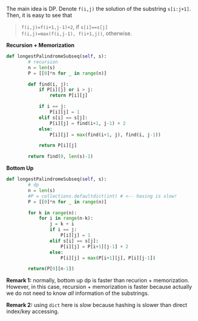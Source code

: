 The main idea is DP. Denote `f(i,j)` the solution of the substring `s[i:j+1]`. Then, it is easy to see that 

> `f(i,j)=f(i+1,j-1)+2`, if `s[i]==s[j]`  
> `f(i,j)=max(f(i,j-1), f(i+1,j))`, otherwise.

**Recursion + Memorization**
```python
def longestPalindromeSubseq(self, s):
        # recursion
        n = len(s)
        P = [[0]*n for _ in range(n)]

        def find(i, j):
            if P[i][j] or i > j:
                return P[i][j]

            if i == j:
                P[i][j] = 1
            elif s[i] == s[j]:
                P[i][j] = find(i+1, j-1) + 2
            else:
                P[i][j] = max(find(i+1, j), find(i, j-1))

            return P[i][j]

        return find(0, len(s)-1)
```

**Bottom Up**
```python
def longestPalindromeSubseq(self, s):
        # dp
        n = len(s)
        #P = collections.defaultdict(int) # <-- hasing is slow!
        P = [[0]*n for _ in range(n)]

        for k in range(n):
            for i in range(n-k):
                j = k + i
                if i == j:
                    P[i][j] = 1
                elif s[i] == s[j]:
                    P[i][j] = P[i+1][j-1] + 2
                else:
                    P[i][j] = max(P[i+1][j], P[i][j-1])

        return(P[0][n-1])
```

**Remark 1:** normally, bottom up dp is faster than recurion + memorization. However, in this case, recursion + memorization is faster because actually we do not need to know *all* information of the substrings.

**Remark 2:** using `dict` here is *slow* because hashing is slower than direct index/key accessing.
